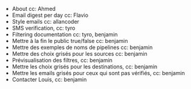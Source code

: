 - About cc: Ahmed
- Email digest per day cc: Flavio
- Style emails cc: allancoder
- SMS verification, cc: tyro
- Filtering documentation cc: tyro, benjamin
- Mettre à la fin le public true/false cc: benjamin
- Mettre des exemples de noms de pipelines cc: benjamin
- Mettre des choix grisés pour les sources cc: benjamin
- Prévisualisation des filtres, cc: benjamin
- Mettre les choix grisés pour les destinations, cc: benjamin
- Mettre les emails grisés pour ceux qui sont pas vérifiés, cc: benjamin
- Contacter Louis, cc: benjamin
